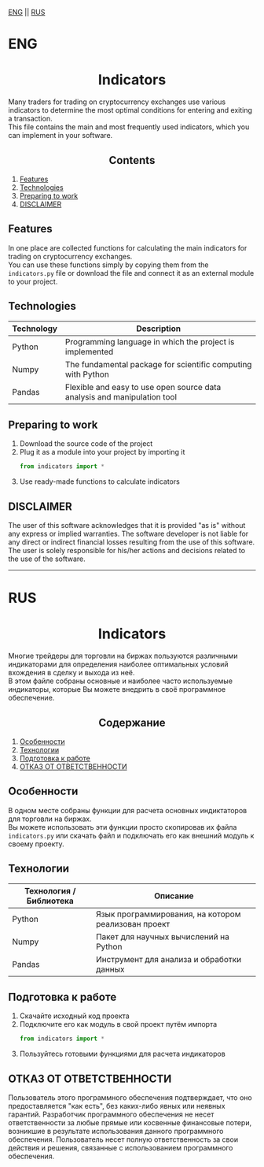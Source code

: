 [ENG](#ENG) || [RUS](#RUS)

# ENG
<h1 align=center>Indicators</h1>

Many traders for trading on cryptocurrency exchanges use various indicators to determine the most optimal conditions for entering and exiting a transaction.  
This file contains the main and most frequently used indicators, which you can implement in your software.

<h2 align=center>Contents</h2>

1. [Features](#Features)
2. [Technologies](#Technologies)
3. [Preparing to work](#Preparing-to-work)
4. [DISCLAIMER](#DISCLAIMER)

## Features
In one place are collected functions for calculating the main indicators for trading on cryptocurrency exchanges.  
You can use these functions simply by copying them from the `indicators.py` file or download the file and connect it as an external module to your project.

## Technologies

| Technology | Description |
| ----------- | ----------- |
| Python    | Programming language in which the project is implemented   |
| Numpy    | The fundamental package for scientific computing with Python   |
| Pandas    | Flexible and easy to use open source data analysis and manipulation tool   |

## Preparing to work
1. Download the source code of the project
2. Plug it as a module into your project by importing it
   ```python
   from indicators import *
   ```
3. Use ready-made functions to calculate indicators

## DISCLAIMER
The user of this software acknowledges that it is provided "as is" without any express or implied warranties. 
The software developer is not liable for any direct or indirect financial losses resulting from the use of this software. 
The user is solely responsible for his/her actions and decisions related to the use of the software.

---

# RUS

<h1 align=center>Indicators</h1>

Многие трейдеры для торговли на биржах пользуются различными индикаторами для определения наиболее оптимальных условий вхождения в сделку и выхода из неё.  
В этом файле собраны основные и наиболее часто используемые индикаторы, которые Вы можете внедрить в своё программное обеспечение.

<h2 align=center>Содержание</h2>

1. [Особенности](#Особенности)
2. [Технологии](#Технологии)
3. [Подготовка к работе](#Подготовка-к-работе)
4. [ОТКАЗ ОТ ОТВЕТСТВЕННОСТИ](#ОТКАЗ-ОТ-ОТВЕТСТВЕННОСТИ)

## Особенности
В одном месте собраны функции для расчета основных индиктаторов для торговли на биржах.  
Вы можете использовать эти функции просто скопировав их файла `indicators.py` или скачать файл и подключать его как внешний модуль к своему проекту.

## Технологии

| Технология / Библиотека | Описание |
| ----------- | ----------- |
| Python    | Язык программирования, на котором реализован проект   |
| Numpy    | Пакет для научных вычислений на Python   |
| Pandas    | Инструмент для анализа и обработки данных    |

## Подготовка к работе
1. Скачайте исходный код проекта
2. Подключите его как модуль в свой проект путём импорта
   ```python
   from indicators import *
   ```
3. Пользуйтесь готовыми функциями для расчета индикаторов

## ОТКАЗ ОТ ОТВЕТСТВЕННОСТИ
Пользователь этого программного обеспечения подтверждает, что оно предоставляется "как есть", без каких-либо явных или неявных гарантий. 
Разработчик программного обеспечения не несет ответственности за любые прямые или косвенные финансовые потери, возникшие в результате использования данного программного обеспечения. 
Пользователь несет полную ответственность за свои действия и решения, связанные с использованием программного обеспечения.
